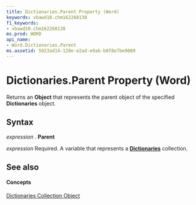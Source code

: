 ```yaml
---
title: Dictionaries.Parent Property (Word)
keywords: vbawd10.chm162268138
f1_keywords:
- vbawd10.chm162268138
ms.prod: WORD
api_name:
- Word.Dictionaries.Parent
ms.assetid: 5923ad14-128e-e2ad-e9ab-b0f8e7be9009
---
```



# Dictionaries.Parent Property (Word)

Returns an  **Object** that represents the parent object of the specified **Dictionaries** object.


## Syntax

 _expression_ . **Parent**

 _expression_ Required. A variable that represents a **[Dictionaries](dictionaries-object-word.md)** collection.


## See also


#### Concepts


[Dictionaries Collection Object](dictionaries-object-word.md)

